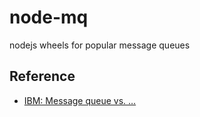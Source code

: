 # node-mq
nodejs wheels for popular message queues

## Reference
- [IBM: Message queue vs. …](https://www.ibm.com/cloud/learn/message-queues#toc-message-qu-MSaazifj)